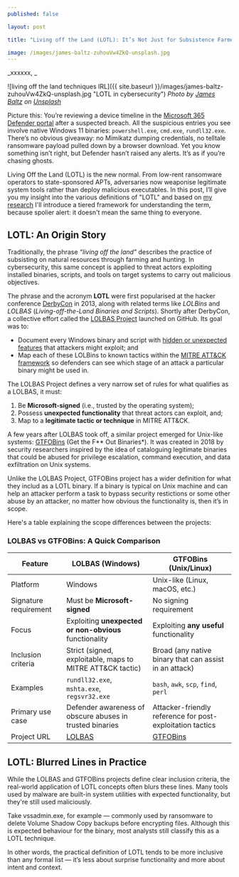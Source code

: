 ```yaml
---
published: false

layout: post

title: "Living off the Land (LOTL): It’s Not Just for Subsistence Farmers Anymore!"

image: /images/james-baltz-zuhouVw4ZkQ-unsplash.jpg
---
```


_xxxxxx, _

![living off the land techniques IRL]({{ site.baseurl }}/images/james-baltz-zuhouVw4ZkQ-unsplash.jpg "LOTL in cybersecurity") 
_Photo by [James Baltz](https://unsplash.com/@jimbob63) on [Unsplash](https://unsplash.com/s/photos/cyber-warfare-terrorism)_  

      

Picture this: You’re reviewing a device timeline in the [Microsoft 365 Defender portal](https://security.microsoft.com) after a suspected breach. All the suspicious entries you see involve native Windows 11 binaries: `powershell.exe`, `cmd.exe`, `rundll32.exe`. There’s no obvious giveaway: no Mimikatz dumping credentials, no telltale ransomware payload pulled down by a browser download. Yet you know something isn’t right, but Defender hasn’t raised any alerts. It’s as if you’re chasing ghosts.

Living Off the Land (LOTL) is the new normal. From low-rent ransomware operators to state-sponsored APTs, adversaries now weaponise legitimate system tools rather than deploy malicious executables. In this post, I’ll give you my insight into the various definitions of "LOTL"  and based on [my research](assets/pdf/lotl_paper_nkavadias.pdf) I'll introduce a tiered framework for understanding the term, because spolier alert: it doesn't mean the same thing to everyone. 

## LOTL: An Origin Story

Traditionally, the phrase _“living off the land”_ describes the practice of subsisting on natural resources through farming and hunting. In cybersecurity, this same concept is applied to threat actors exploiting installed binaries, scripts, and tools on target systems to carry out malicious objectives.

The phrase and the acronym **LOTL** were first popularised at the hacker conference [DerbyCon](https://en.wikipedia.org/wiki/DerbyCon) in 2013, along with related terms like _LOLBins_ and _LOLBAS_ (*Living-off-the-Land Binaries and Scripts*). Shortly after DerbyCon, a collective effort called the [LOLBAS Project](https://github.com/LOLBAS-Project/LOLBAS) launched on GitHub. Its goal was to:

- Document every Windows binary and script with <u>hidden or unexpected features</u> that attackers might exploit; and  
- Map each of these LOLBins to known tactics within the [MITRE ATT&CK framework](https://attack.mitre.org/) so defenders can see which stage of an attack a particular binary might be used in.


The LOLBAS Project defines a very narrow set of rules for what qualifies as a LOLBAS, it must:

1. Be **Microsoft-signed** (i.e., trusted by the operating system);  
2. Possess **unexpected functionality** that threat actors can exploit, and;  
3. Map to a **legitimate tactic or technique** in MITRE ATT&CK.

A few years after LOLBAS took off, a similar project emerged for Unix-like systems: [GTFOBins](https://gtfobins.github.io/) (Get the F** Out Binaries*). It was created in 2018 by security researchers inspired by the idea of cataloguing legitimate binaries that could be abused for privilege escalation, command execution, and data exfiltration on Unix systems.

Unlike the LOLBAS Project, GTFOBins project has a wider definition for what they includ as a LOTL binary. If a binary is typical on Unix machine and can help an attacker perform a task to bypass security restictions or some other abuse by an attacker, no matter how obvious the functionality is, then it’s in scope.

Here's a table explaining the scope differences between the projects:  

### LOLBAS vs GTFOBins: A Quick Comparison

| Feature                     | **LOLBAS (Windows)**                                          | **GTFOBins (Unix/Linux)**                                  |
|----------------------------|---------------------------------------------------------------|-------------------------------------------------------------|
| Platform                   | Windows                                                       | Unix-like (Linux, macOS, etc.)                              |
| Signature requirement      | Must be **Microsoft-signed**                                  | No signing requirement                                      |
| Focus                      | Exploiting **unexpected or non-obvious** functionality        | Exploiting **any useful** functionality                     |
| Inclusion criteria         | Strict (signed, exploitable, maps to MITRE ATT&CK tactic)     | Broad (any native binary that can assist in an attack)      |
| Examples                   | `rundll32.exe`, `mshta.exe`, `regsvr32.exe`                  | `bash`, `awk`, `scp`, `find`, `perl`                         |
| Primary use case           | Defender awareness of obscure abuses in trusted binaries      | Attacker-friendly reference for post-exploitation tactics   |
| Project URL                | [LOLBAS ](https://lolbas-project.github.io/)  | [GTFOBins](https://gtfobins.github.io/)                                     |


## LOTL: Blurred Lines in Practice
While the LOLBAS and GTFOBins projects define clear inclusion criteria, the real-world application of LOTL concepts often blurs these lines. Many tools used by malware are built-in system utilities with expected functionality, but they're still used maliciously.

Take vssadmin.exe, for example — commonly used by ransomware to delete Volume Shadow Copy backups before encrypting files. Although this is expected behaviour for the binary, most analysts still classify this as a LOTL technique.

In other words, the practical definition of LOTL tends to be more inclusive than any formal list — it’s less about surprise functionality and more about intent and context.

